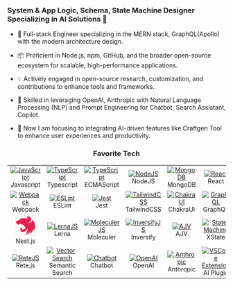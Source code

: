 ### System & App Logic, Schema, State Machine Designer Specializing in AI Solutions 👋

- 💖 Full-stack Engineer specializing in the MERN stack, GraphQL(Apollo) with the modern architecture design.
- 📦 Proficient in Node.js, npm, GitHub, and the broader open-source ecosystem for scalable, high-performance applications.
- 💡 Actively engaged in open-source research, customization, and contributions to enhance tools and frameworks.
- 🌟 Skilled in leveraging OpenAI, Anthropic with Natural Language Processing (NLP) and Prompt Engineering for Chatbot, Search Assistant, Copilot.

- 🚀 Now I am focusing to integrating AI-driven features like Craftgen Tool to enhance user experiences and productivity.

<h3 align="center">Favorite Tech</h3>
<div align="center">
<table align="center">
  <tr>
    <td align="center" width="96">
      <a href="https://developer.mozilla.org/en-US/docs/Web/JavaScript">
        <img src="./img/javascript.svg" width="48" height="48" alt="JavaScript" />
      </a>
      <br>Javascript
    </td>
    <td align="center" width="96">
      <a href="https://www.typescriptlang.org/">
        <img src="./img/typescript.svg" width="48" height="48" alt="TypeScript" />
      </a>
      <br>Typescript
    </td>
    <td align="center" width="96">
      <a href="https://ecma-international.org/publications-and-standards/standards/ecma-262/">
        <img src="./img/ecmascript.png" width="48" height="48" alt="TypeScript" />
      </a>
      <br>ECMAScript
    </td>
    <td align="center" width="96">
      <a href="https://nodejs.org/en">
        <img src="./img/nodejs.svg" width="48" height="48" alt="NodeJS" />
      </a>
      <br>NodeJS
    </td>
    <td align="center" width="96">
      <a href="https://www.mongodb.com/">
        <img src="./img/mongodb.svg" width="48" height="48" alt="MongoDB" />
      </a>
      <br>MongoDB
    </td>
    <td align="center" width="96">
      <a href="https://react.dev/">
        <img src="./img/react.svg" width="48" height="48" alt="React" />
      </a>
      <br>React
    </td>
    <td align="center" width="96">
      <a href="https://vitejs.dev/">
        <img src="./img/vite.svg" width="48" height="48" alt="ViteJS" />
      </a>
      <br>Vite
    </td>
  </tr>
  <tr>
    <td align="center" width="96">
      <a href="https://webpack.js.org/">
        <img src="./img/webpack.png" width="48" height="48" alt="Webpack" />
      </a>
      <br>Webpack
    </td>
    <td align="center" width="96">
      <a href="https://eslint.org/">
        <img src="./img/eslint.png" width="48" height="48" alt="ESLint" />
      </a>
      <br>ESLint
    </td>
    <td align="center" width="96">
      <a href="https://jestjs.io/">
        <img src="./img/jest.png" width="48" height="48" alt="Jest" />
      </a>
      <br>Jest
    </td>
    <td align="center" width="96">
      <a href="https://tailwindcss.com/">
        <img src="./img/tailwindcss.svg" width="48" height="48" alt="TailwindCSS" />
      </a>
      <br>TailwindCSS
    </td>
    <td align="center" width="96">
      <a href="https://v2.chakra-ui.com/">
        <img src="./img/chakra-ui.png" width="48" height="48" alt="ChakraUI" />
      </a>
      <br>ChakraUI
    </td>
    <td align="center" width="96">
      <a href="https://graphql.org/">
        <img src="./img/graphql.svg" width="48" height="48" alt="GraphQL" />
      </a>
      <br>GraphQL
    </td>
    <td align="center" width="96">
      <a href="https://www.apollographql.com/">
        <img src="./img/apollo.png" width="48" height="48" alt="ApolloGraphQL" />
      </a>
      <br>Apollo
    </td>
  </tr>
  <tr>
    <td align="center" width="96">
      <a href="https://nestjs.com/">
        <img src="./img/nestjs.png" width="48" height="48" alt="NestJS" />
      </a>
      <br>Nest.js
    </td>
    <td align="center" width="96">
      <a href="https://lerna.js.org/">
        <img src="./img/lerna.svg" width="48" height="48" alt="LernaJS" />
      </a>
      <br>Lerna
    </td>
    <td align="center" width="96">
      <a href="https://moleculer.services/index.html">
        <img src="./img/moleculer.svg" width="48" height="48" alt="MoleculerJS" />
      </a>
      <br>Moleculer
    </td>    
    <td align="center" width="96">
      <a href="https://github.com/inversify/InversifyJS">
        <img src="./img/inversify.png" width="48" height="48" alt="InversifyJS" />
      </a>
      <br>Inversify
    </td>        
    <td align="center" width="96">
      <a href="https://ajv.js.org/">
        <img src="./img/ajv.svg" width="48" height="48" alt="AJV" />
      </a>
      <br>AJV
    </td>
    <td align="center" width="96">
      <a href="https://stately.ai/docs">
        <img src="./img/statelyai.png" width="48" height="48" alt="State Machine" />
      </a>
      <br>XState
    </td>
    <td align="center" width="96">
      <a href="https://rxjs.dev/">
        <img src="./img/rxjs.png" width="48" height="48" alt="RxJS" />
      </a>
      <br>RxJS
    </td>    
  </tr>
  <tr>
    <td align="center" width="96">
      <a href="https://retejs.org/">
        <img src="./img/rete.svg" width="48" height="48" alt="ReteJS" />
      </a>
      <br>Rete.js
    </td>
    <td align="center" width="96">
      <a href="https://www.mongodb.com/products/platform/atlas-vector-search">
        <img src="./img/vector-search.png" width="48" height="48" alt="Vector Search" />
      </a>
      <br>Semantic Search
    </td>    
    <td align="center" width="96">
      <a href="https://github.com/FredrikOseberg/react-chatbot-kit">
        <img src="./img/chatbot.png" width="48" height="48" alt="Chatbot" />
      </a>
      <br>Chatbot
    </td>
    <td align="center" width="96">
      <a href="https://openai.com/">
        <img src="./img/openai.png" width="48" height="48" alt="OpenAI" />
      </a>
      <br>OpenAI
    </td>
    <td align="center" width="96">
      <a href="https://www.anthropic.com/">
        <img src="./img/anthropic.png" width="48" height="48" alt="Anthropic" />
      </a>
      <br>Anthropic
    </td>
    <td align="center" width="96">
      <a href="https://code.visualstudio.com/api">
        <img src="./img/vscode-extension.png" width="48" height="48" alt="VSCode Extension" />
      </a>
      <br>AI Plugin
    </td>
  </tr>
</table>
</div>

<!--
Here are some ideas to get you started:

- 🔭 I’m currently working on ...
- 🌱 I’m currently learning ...
- 👯 I’m looking to collaborate on ...
- 🤔 I’m looking for help with ...
- 💬 Ask me about ...
- 📫 How to reach me: ...
- 😄 Pronouns: ...
- ⚡ Fun fact: ...
-->
